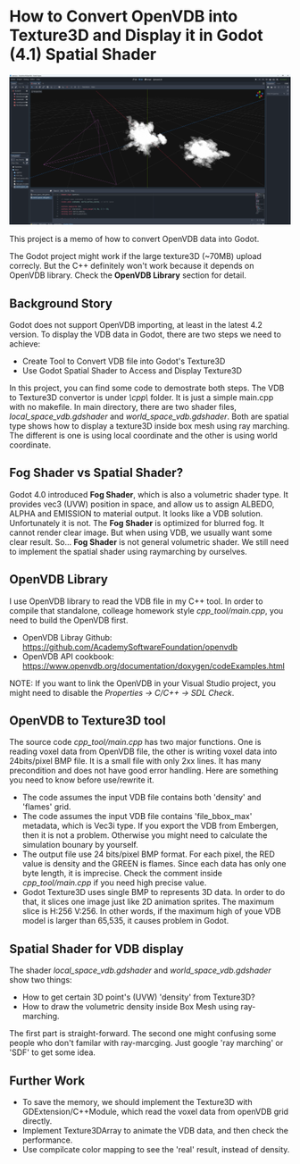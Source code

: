 # How to Convert OpenVDB into Texture3D and Display it in Godot (4.1) Spatial Shader

![Alt text](screenshot.png?raw=true "Title")

This project is a memo of how to convert OpenVDB data into Godot. 

The Godot project might work if the large texture3D (~70MB) upload correcly. But the C++ definitely won't work because it depends on OpenVDB library. Check the **OpenVDB Library** section for detail.

## Background Story

Godot does not support OpenVDB importing, at least in the latest 4.2 version. To display the VDB data in Godot, there are two steps we need to achieve:

* Create Tool to Convert VDB file into Godot's Texture3D
* Use Godot Spatial Shader to Access and Display Texture3D

In this project, you can find some code to demostrate both steps. The VDB to Texture3D convertor is under *\cpp\\* folder. It is just a simple main.cpp with no makefile. In main directory, there are two shader files, *local_space_vdb.gdshader* and *world_space_vdb.gdshader*. Both are spatial type shows how to display a texture3D inside box mesh using ray marching. The different is one is using local coordinate and the other is using world coordinate.

## Fog Shader vs Spatial Shader?

Godot 4.0 introduced **Fog Shader**, which is also a volumetric shader type. It provides vec3 (UVW) position in space, and allow us to assign ALBEDO, ALPHA and EMISSION to material output. It looks like a VDB solution. Unfortunately it is not. The **Fog Shader** is optimized for blurred fog. It cannot render clear image. But when using VDB, we usually want some clear result. So... **Fog Shader** is not general volumetric shader. We still need to implement the spatial shader using raymarching by ourselves. 

## OpenVDB Library

I use OpenVDB library to read the VDB file in my C++ tool. In order to compile that standalone, colleage homework style *cpp_tool/main.cpp*, you need to build the OpenVDB first. 

* OpenVDB Libray Github: https://github.com/AcademySoftwareFoundation/openvdb
* OpenVDB API cookbook: https://www.openvdb.org/documentation/doxygen/codeExamples.html

NOTE: If you want to link the OpenVDB in your Visual Studio project, you might need to disable the *Properties -> C/C++ -> SDL Check*.

## OpenVDB to Texture3D tool

The source code *cpp_tool/main.cpp* has two major functions. One is reading voxel data from OpenVDB file, the other is writing voxel data into 24bits/pixel BMP file. It is a small file with only 2xx lines. It has many precondition and does not have good error handling. Here are something you need to know before use/rewrite it.

* The code assumes the input VDB file contains both 'density' and 'flames' grid.
* The code assumes the input VDB file contains 'file_bbox_max' metadata, which is Vec3i type. If you export the VDB from Embergen, then it is not a problem. Otherwise you might need to calculate the simulation bounary by yourself.
* The output file use 24 bits/pixel BMP format. For each pixel, the RED value is density and the GREEN is flames. Since each data has only one byte length, it is imprecise. Check the comment inside *cpp_tool/main.cpp* if you need high precise value.
* Godot Texture3D uses single BMP to represents 3D data. In order to do that, it slices one image just like 2D animation sprites. The maximum slice is H:256 V:256. In other words, if the maximum high of youe VDB model is larger than 65,535, it causes problem in Godot.

## Spatial Shader for VDB display

The shader *local_space_vdb.gdshader* and *world_space_vdb.gdshader* show two things:

* How to get certain 3D point's (UVW) 'density' from Texture3D?
* How to draw the volumetric density inside Box Mesh using ray-marching.

The first part is straight-forward. The second one might confusing some people who don't familar with ray-marcging. Just google 'ray marching' or 'SDF' to get some idea.

## Further Work

* To save the memory, we should implement the Texture3D with GDExtension/C++Module, which read the voxel data from openVDB grid directly.
* Implement Texture3DArray to animate the VDB data, and then check the performance.
* Use compilcate color mapping to see the 'real' result, instead of density. 
